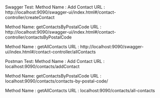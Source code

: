 
Swagger Test:
Method Name : Add Contact
URL : 	http://localhost:9090/swagger-ui/index.html#/contact-controller/createContact

Method Name: getContactsByPostalCode
URL :  http://localhost:9090/swagger-ui/index.html#/contact-controller/contactsByPostalCode

Method Name : getAllContacts
URL : http://localhost:9090/swagger-ui/index.html#/contact-controller/allContacts

	
	
Postman Test:
Method Name : Add Contact
URL : 	localhost:9090/contacts/addContact

Method Name: getContactsByPostalCode
URL :  localhost:9090/contacts/contacts-by-postal-code/

Method Name : getAllContacts
URL : localhost:9090/contacts/all-contacts
